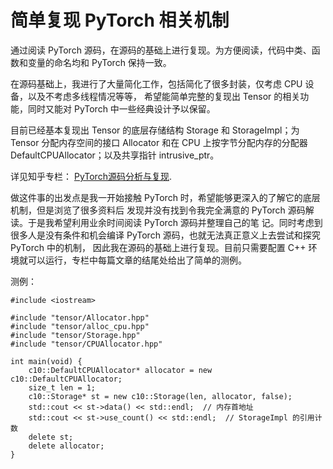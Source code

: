 # 简单复现 PyTorch 相关机制
通过阅读 PyTorch 源码，在源码的基础上进行复现。为方便阅读，代码中类、函数和变量的命名均和 PyTorch 保持一致。

在源码基础上，我进行了大量简化工作，包括简化了很多封装，仅考虑 CPU 设备，以及不考虑多线程情况等等，
希望能简单完整的复现出 Tensor 的相关功能，同时又能对 PyTorch 中一些经典设计予以保留。

目前已经基本复现出 Tensor 的底层存储结构 Storage 和 StorageImpl；为 Tensor 分配内存空间的接口 Allocator
和在 CPU 上按字节分配内存的分配器 DefaultCPUAllocator；以及共享指针 intrusive_ptr。

详见知乎专栏： [PyTorch源码分析与复现](https://www.zhihu.com/column/c_1669017654416502784).

做这件事的出发点是我一开始接触 PyTorch 时，希望能够更深入的了解它的底层机制，但是浏览了很多资料后
发现并没有找到令我完全满意的 PyTorch 源码解读。于是我希望利用业余时间阅读 PyTorch 源码并整理自己的笔
记。同时考虑到很多人是没有条件和机会编译 PyTorch 源码，也就无法真正意义上去尝试和探究 PyTorch 中的机制，
因此我在源码的基础上进行复现。目前只需要配置 C++ 环境就可以运行，专栏中每篇文章的结尾处给出了简单的测例。

测例：
```
#include <iostream>

#include "tensor/Allocator.hpp"
#include "tensor/alloc_cpu.hpp"
#include "tensor/Storage.hpp"
#include "tensor/CPUAllocator.hpp"

int main(void) {
    c10::DefaultCPUAllocator* allocator = new c10::DefaultCPUAllocator;
    size_t len = 1;
    c10::Storage* st = new c10::Storage(len, allocator, false);
    std::cout << st->data() << std::endl;  // 内存首地址
    std::cout << st->use_count() << std::endl;  // StorageImpl 的引用计数
    delete st;
    delete allocator;
}
```
